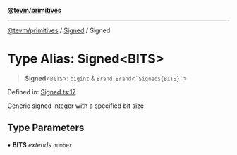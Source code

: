 [**@tevm/primitives**](../../../README.md)

***

[@tevm/primitives](../../../globals.md) / [Signed](../README.md) / Signed

# Type Alias: Signed\<BITS\>

> **Signed**\<`BITS`\>: `bigint` & `Brand.Brand`\<`` `Signed${BITS}` ``\>

Defined in: [Signed.ts:17](https://github.com/evmts/tevm-monorepo/blob/main/packages/primitives/src/Signed.ts#L17)

Generic signed integer with a specified bit size

## Type Parameters

• **BITS** *extends* `number`
